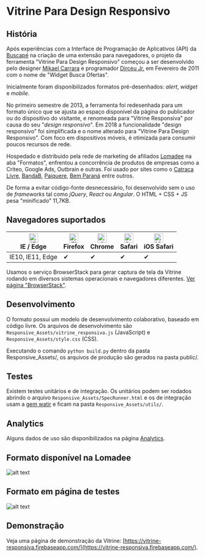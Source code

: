 # Vitrine Para Design Responsivo

## História
Após experiências com a Interface de Programação de Aplicativos (API) da [Buscapé](https://buscape.com.br) na criação de uma extensão para navegadores, o projeto da ferramenta "Vitrine Para Design Responsivo" começou a ser desenvolvido pelo designer [Mikael Carrara](https://github.com/mikaelcarrara) e programador [Dirceu Jr.](https://github.com/dirceup) em Fevereiro de 2011 com o nome de "Widget Busca Ofertas".

Inicialmente foram disponibilizados formatos pré-desenhados: *alert*, *widget* e *mobile*.

No primeiro semestre de 2013, a ferramenta foi redesenhada para um formato único que se ajusta ao espaço disponível da página do publicador ou do dispositivo do visitante, e renomeada para "Vitrine Responsiva" por causa do seu "*design responsivo*". Em 2018 a funcionalidade "design responsivo" foi simplificada e o nome alterado para "Vitrine Para Design Responsivo". Com foco em dispositivos móveis, é otimizada para consumir poucos recursos de rede.

Hospedado e distribuido pela rede de marketing de afiliados [Lomadee](https://www.lomadee.com) na aba "Formatos", enfrentou a concorrência de produtos de empresas como a Criteo, Google Ads, Outbrain e outras. Foi usado por sites como o [Catraca Livre](http://catracalivre.com.br), [BandaB](https://bandab.com.br), [Paiquere](https://www.paiquere.com.br/), [Bem Paraná](https://www.bemparana.com.br/) entre outros.

De forma a evitar código-fonte desnecessário, foi desenvolvido sem o uso de _frameworks_ tal como _jQuery_, _React_ ou _Angular_. O HTML + CSS + JS pesa "minificado" 11,7KB.

## Navegadores suportados

| [<img src="https://raw.githubusercontent.com/alrra/browser-logos/master/src/edge/edge_48x48.png" alt="IE / Edge" width="24px" height="24px" />](http://godban.github.io/browsers-support-badges/)<br>IE / Edge | [<img src="https://raw.githubusercontent.com/alrra/browser-logos/master/src/firefox/firefox_48x48.png" alt="Firefox" width="24px" height="24px" />](http://godban.github.io/browsers-support-badges/)<br>Firefox | [<img src="https://raw.githubusercontent.com/alrra/browser-logos/master/src/chrome/chrome_48x48.png" alt="Chrome" width="24px" height="24px" />](http://godban.github.io/browsers-support-badges/)<br>Chrome | [<img src="https://raw.githubusercontent.com/alrra/browser-logos/master/src/safari/safari_48x48.png" alt="Safari" width="24px" height="24px" />](http://godban.github.io/browsers-support-badges/)<br>Safari | [<img src="https://raw.githubusercontent.com/alrra/browser-logos/master/src/safari-ios/safari-ios_48x48.png" alt="iOS Safari" width="24px" height="24px" />](http://godban.github.io/browsers-support-badges/)<br>iOS Safari |
| --------- | --------- | --------- | --------- | --------- |
| IE10, IE11, Edge|✔|✔|✔|✔

Usamos o serviço BrowserStack para gerar captura de tela da Vitrine rodando em diversos sistemas operacionais e navegadores diferentes. [Ver página "BrowserStack"](https://github.com/dirceup/vitrine-design-responsivo/blob/master/browserstack.md).

## Desenvolvimento
O formato possui um modelo de desenvolvimento colaborativo, baseado em código livre. Os arquivos de desenvolvimento são `Responsive_Assets/vitrine_responsiva.js` (JavaScript) e `Responsive_Assets/style.css` (CSS).

Executando o comando `python build.py` dentro da pasta Responsive_Assets/, os arquivos de produção são gerados na pasta public/.

## Testes
Existem testes unitários e de integração. Os unitários podem ser rodados abrindo o arquivo `Responsive_Assets/SpecRunner.html` e os de integração usam a [gem watir](https://rubygems.org/gems/watir) e ficam na pasta `Responsive_Assets/utils/`.

## Analytics
Alguns dados de uso são disponibilizados na página [Analytics](https://github.com/dirceup/vitrine-design-responsivo/blob/master/analytics.md).

## Formato disponível na Lomadee

![alt text](https://raw.githubusercontent.com/dirceup/vitrine-responsiva/master/formatos.png)

## Formato em página de testes
![alt text](https://raw.githubusercontent.com/dirceup/vitrine-responsiva/master/pics.png)

## Demonstração
Veja uma página de demonstração da Vitrine: [https://vitrine-responsiva.firebaseapp.com/](https://vitrine-responsiva.firebaseapp.com/).
